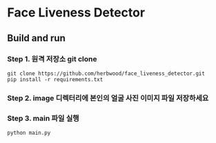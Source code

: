 # Face Liveness Detector

## Build and run

### Step 1. 원격 저장소 git clone
```
git clone https://github.com/herbwood/face_liveness_detector.git
pip install -r requirements.txt
```

### Step 2. image 디렉터리에 본인의 얼굴 사진 이미지 파일 저장하세요

### Step 3. main 파일 실행

```python
python main.py
```

